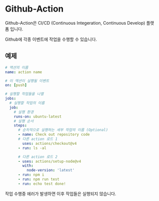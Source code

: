 # Github-Action

Github-Action은 CI/CD (Continuous Integeration, Continuous Develop) 플랫폼 입니다.

Github에 각종 이벤트에 작업을 수행할 수 있습니다.

## 예제

```yml
# 액션의 이름
name: action name

# 이 액션이 실행될 이벤트
on: [push]

# 실행할 작업들을 나열
jobs:
  # 실행할 작업의 이름
  job:
    # 실행 환경
    runs-on: ubuntu-latest
    # 실행 순서
    steps:
      # 순차적으로 실행하는 세부 작업의 이름 (Optional)
      - name: Check out repository code
      # 다른 action 로드 1
        uses: actions/checkout@v4
      - run: ls -al

      # 다른 action 로드 2
      - uses: actions/setup-node@v4
        with:
          node-version: 'latest'
      - run: npm i
      - run: npm run test
      - run: echo test done!
```

작업 수행중 에러가 발생하면 이후 작업들은 실행되지 않습니다.
